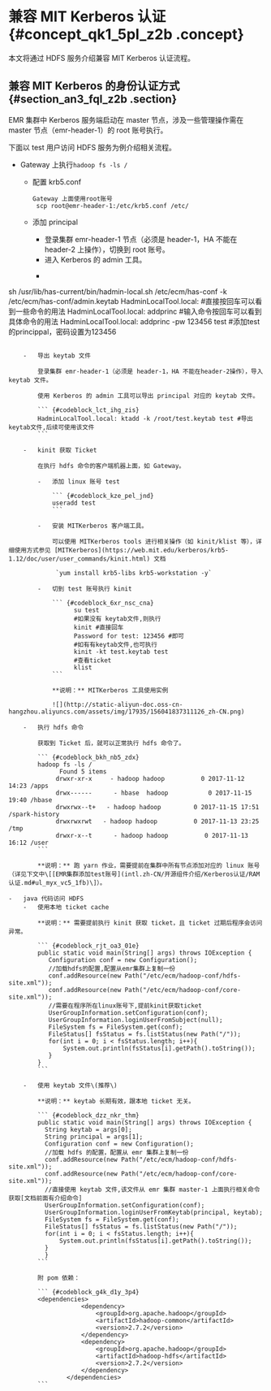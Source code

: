 # 兼容 MIT Kerberos 认证 {#concept_qk1_5pl_z2b .concept}

本文将通过 HDFS 服务介绍兼容 MIT Kerberos 认证流程。

## 兼容 MIT Kerberos 的身份认证方式 {#section_an3_fql_z2b .section}

EMR 集群中 Kerberos 服务端启动在 master 节点，涉及一些管理操作需在 master 节点（emr-header-1）的 root 账号执行。

下面以 test 用户访问 HDFS 服务为例介绍相关流程。

-   Gateway 上执行`hadoop fs -ls /` 
    -   配置 krb5.conf

        ``` {#codeblock_zyx_xmo_tsd}
        Gateway 上面使用root账号
         scp root@emr-header-1:/etc/krb5.conf /etc/
        ```

    -   添加 principal
        -   登录集群 emr-header-1 节点（必须是 header-1，HA 不能在 header-2 上操作），切换到 root 账号。
        -   进入 Kerberos 的 admin 工具。
        -   ``` {#codeblock_x3a_buk_vib}
  sh /usr/lib/has-current/bin/hadmin-local.sh /etc/ecm/has-conf -k /etc/ecm/has-conf/admin.keytab
  HadminLocalTool.local: #直接按回车可以看到一些命令的用法
  HadminLocalTool.local: addprinc #输入命令按回车可以看到具体命令的用法
  HadminLocalTool.local: addprinc -pw 123456 test #添加test的princippal，密码设置为123456
```

    -   导出 keytab 文件

        登录集群 emr-header-1（必须是 header-1，HA 不能在header-2操作），导入 keytab 文件。

        使用 Kerberos 的 admin 工具可以导出 principal 对应的 keytab 文件。

        ``` {#codeblock_lct_ihg_zis}
        HadminLocalTool.local: ktadd -k /root/test.keytab test #导出keytab文件,后续可使用该文件
        ```

    -   kinit 获取 Ticket

        在执行 hdfs 命令的客户端机器上面，如 Gateway。

        -   添加 linux 账号 test

            ``` {#codeblock_kze_pel_jnd}
            useradd test
            ```

        -   安装 MITKerberos 客户端工具。

            可以使用 MITKerberos tools 进行相关操作（如 kinit/klist 等），详细使用方式参见 [MITKerberos](https://web.mit.edu/kerberos/krb5-1.12/doc/user/user_commands/kinit.html) 文档

             `yum install krb5-libs krb5-workstation -y`

        -   切到 test 账号执行 kinit

            ``` {#codeblock_6xr_nsc_cna}
                  su test
                  #如果没有 keytab文件,则执行
                  kinit #直接回车
                  Password for test: 123456 #即可
                  #如有有keytab文件,也可执行
                  kinit -kt test.keytab test    
                  #查看ticket
                  klist
            ```

            **说明：** MITKerberos 工具使用实例

            ![](http://static-aliyun-doc.oss-cn-hangzhou.aliyuncs.com/assets/img/17935/156041837311126_zh-CN.png)

    -   执行 hdfs 命令

        获取到 Ticket 后，就可以正常执行 hdfs 命令了。

        ``` {#codeblock_bkh_nb5_zdx}
        hadoop fs -ls /
              Found 5 items
             drwxr-xr-x     - hadoop hadoop          0 2017-11-12 14:23 /apps
             drwx------      - hbase  hadoop           0 2017-11-15 19:40 /hbase
             drwxrwx--t+   - hadoop hadoop         0 2017-11-15 17:51 /spark-history
             drwxrwxrwt   - hadoop hadoop          0 2017-11-13 23:25 /tmp
             drwxr-x--t      - hadoop hadoop          0 2017-11-13 16:12 /user
        ```

        **说明：** 跑 yarn 作业，需要提前在集群中所有节点添加对应的 linux 账号（详见下文中\[[EMR集群添加test账号](intl.zh-CN/开源组件介绍/Kerberos认证/RAM 认证.md#ul_myx_vc5_1fb)\]）。

-   java 代码访问 HDFS
    -   使用本地 ticket cache

        **说明：** 需要提前执行 kinit 获取 ticket，且 ticket 过期后程序会访问异常。

        ``` {#codeblock_rjt_oa3_01e}
        public static void main(String[] args) throws IOException {
           Configuration conf = new Configuration();
           //加载hdfs的配置,配置从emr集群上复制一份
           conf.addResource(new Path("/etc/ecm/hadoop-conf/hdfs-site.xml"));
           conf.addResource(new Path("/etc/ecm/hadoop-conf/core-site.xml"));
           //需要在程序所在linux账号下,提前kinit获取ticket
           UserGroupInformation.setConfiguration(conf);
           UserGroupInformation.loginUserFromSubject(null);
           FileSystem fs = FileSystem.get(conf);
           FileStatus[] fsStatus = fs.listStatus(new Path("/"));
           for(int i = 0; i < fsStatus.length; i++){
               System.out.println(fsStatus[i].getPath().toString());
           }
        }
        ```

    -   使用 keytab 文件\(推荐\)

        **说明：** keytab 长期有效，跟本地 ticket 无关。

        ``` {#codeblock_dzz_nkr_thm}
        public static void main(String[] args) throws IOException {
          String keytab = args[0];
          String principal = args[1];
          Configuration conf = new Configuration();
          //加载 hdfs 的配置，配置从 emr 集群上复制一份
          conf.addResource(new Path("/etc/ecm/hadoop-conf/hdfs-site.xml"));
          conf.addResource(new Path("/etc/ecm/hadoop-conf/core-site.xml"));
          //直接使用 keytab 文件,该文件从 emr 集群 master-1 上面执行相关命令获取[文档前面有介绍命令]
          UserGroupInformation.setConfiguration(conf);
          UserGroupInformation.loginUserFromKeytab(principal, keytab);
          FileSystem fs = FileSystem.get(conf);
          FileStatus[] fsStatus = fs.listStatus(new Path("/"));
          for(int i = 0; i < fsStatus.length; i++){
              System.out.println(fsStatus[i].getPath().toString());
          }
          }
        ```

        附 pom 依赖：

        ``` {#codeblock_g4k_d1y_3p4}
        <dependencies>
                    <dependency>
                        <groupId>org.apache.hadoop</groupId>
                        <artifactId>hadoop-common</artifactId>
                        <version>2.7.2</version>
                    </dependency>
                    <dependency>
                        <groupId>org.apache.hadoop</groupId>
                        <artifactId>hadoop-hdfs</artifactId>
                        <version>2.7.2</version>
                    </dependency>
                </dependencies>
        ```


